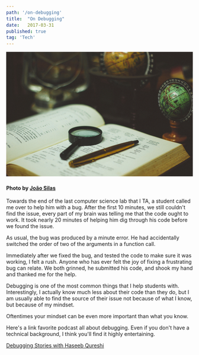 ```yaml
---
path: '/on-debugging'
title:  "On Debugging"
date:   2017-03-31
published: true
tag: 'Tech'
---
```


![alt text](./debugbanner.jpg)

#### Photo by [João Silas](https://unsplash.com/@joaosilas)

Towards the end of the last computer science lab that I TA, a student called me over to help him with a bug.
After the first 10 minutes, we still couldn't find the issue, every part of my brain was telling me that the code ought to work. It took nearly 20 minutes of helping him dig through his code before we found the issue.

As usual, the bug was produced by a minute error. He had accidentally switched the order of two of the arguments
in a function call.

Immediately after we fixed the bug, and tested the code to make sure it was working, I felt a rush.
Anyone who has ever felt the joy of fixing a frustrating bug can relate.  We both grinned, he submitted his code, and shook
my hand and thanked me for the help.

Debugging is one of the most common things that I help students with.
Interestingly, I actually know much less about their code than they do, but I
am usually able to find the source of their issue not because of what I know,
but because of my mindset.

Oftentimes your mindset can be even more important than what you know.

Here's a link favorite podcast all about debugging.  Even if you don't have a technical background,
I think you'll find it highly entertaining.

[Debugging Stories with Haseeb Qureshi](https://softwareengineeringdaily.com/2016/11/19/debugging-stories-with-haseeb-qureshi/)
